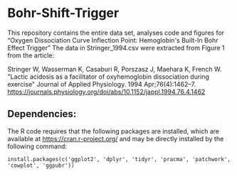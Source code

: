 # Bohr-Shift-Trigger
This repository contains the entire data set, analyses code and figures for “Oxygen Dissociation Curve Inflection Point: Hemoglobin's Built-In Bohr Effect Trigger”
The data in Stringer_1994.csv were extracted from Figure 1 from the article:

Stringer W, Wasserman K, Casaburi R, Porszasz J, Maehara K, French W. 
"Lactic acidosis as a facilitator of oxyhemoglobin dissociation during exercise" 
Journal of Applied Physiology. 1994 Apr;76(4):1462–7.
https://journals.physiology.org/doi/abs/10.1152/jappl.1994.76.4.1462

## Dependencies:
The R code requires that the following packages are installed, which are available at https://cran.r-project.org/ and may be directly installed by the following command:

```{r}
install.packages(c('ggplot2', 'dplyr', 'tidyr', 'pracma', 'patchwork', 'cowplot', 'ggpubr'))
```
